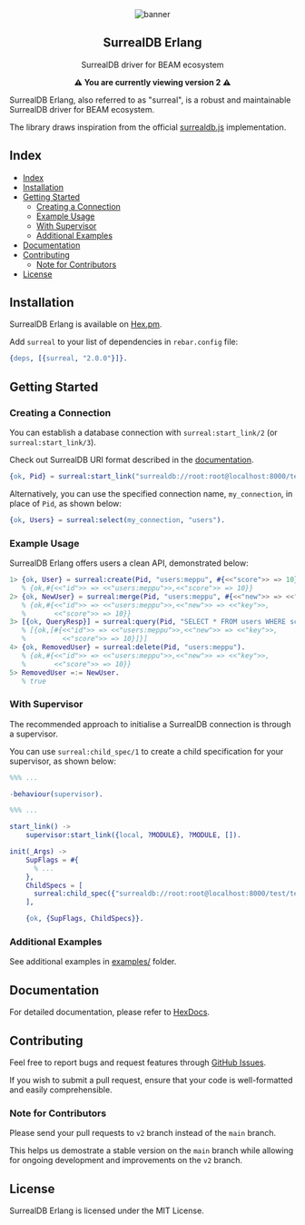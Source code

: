 <div align="center">

<img src="https://raw.githubusercontent.com/meppu/surreal/main/.github/assets/banner.webp" alt="banner" />

<h2>SurrealDB Erlang</h2>
<p>SurrealDB driver for BEAM ecosystem</p>

<strong>⚠️ You are currently viewing version 2 ⚠️</strong>

</div>

SurrealDB Erlang, also referred to as "surreal", is a robust and maintainable SurrealDB driver for BEAM ecosystem.

The library draws inspiration from the official [surrealdb.js](https://github.com/surrealdb/surrealdb.js) implementation.

## Index

- [Index](#index)
- [Installation](#installation)
- [Getting Started](#getting-started)
  - [Creating a Connection](#creating-a-connection)
  - [Example Usage](#example-usage)
  - [With Supervisor](#with-supervisor)
  - [Additional Examples](#additional-examples)
- [Documentation](#documentation)
- [Contributing](#contributing)
  - [Note for Contributors](#note-for-contributors)
- [License](#license)

## Installation

SurrealDB Erlang is available on [Hex.pm](https://hex.pm/packages/surreal).

Add `surreal` to your list of dependencies in `rebar.config` file:

```erlang
{deps, [{surreal, "2.0.0"}]}.
```

## Getting Started

### Creating a Connection

You can establish a database connection with `surreal:start_link/2` (or `surreal:start_link/3`).

Check out SurrealDB URI format described in the [documentation](https://hexdocs.pm/surreal/surreal_config.html#module-surrealdb-uri-format).

```erlang
{ok, Pid} = surreal:start_link("surrealdb://root:root@localhost:8000/test/test", my_connection).
```

Alternatively, you can use the specified connection name, `my_connection`, in place of `Pid`, as shown below:

```erlang
{ok, Users} = surreal:select(my_connection, "users").
```

### Example Usage

SurrealDB Erlang offers users a clean API, demonstrated below:

```erlang
1> {ok, User} = surreal:create(Pid, "users:meppu", #{<<"score">> => 10}).
   % {ok,#{<<"id">> => <<"users:meppu">>,<<"score">> => 10}}
2> {ok, NewUser} = surreal:merge(Pid, "users:meppu", #{<<"new">> => <<"key">>}).
   % {ok,#{<<"id">> => <<"users:meppu">>,<<"new">> => <<"key">>,
   %       <<"score">> => 10}}
3> [{ok, QueryResp}] = surreal:query(Pid, "SELECT * FROM users WHERE score = $score", #{<<"score">> => 10}).
   % [{ok,[#{<<"id">> => <<"users:meppu">>,<<"new">> => <<"key">>,
   %         <<"score">> => 10}]}]
4> {ok, RemovedUser} = surreal:delete(Pid, "users:meppu").
   % {ok,#{<<"id">> => <<"users:meppu">>,<<"new">> => <<"key">>,
   %       <<"score">> => 10}}
5> RemovedUser =:= NewUser.
   % true
```

### With Supervisor

The recommended approach to initialise a SurrealDB connection is through a supervisor.

You can use `surreal:child_spec/1` to create a child specification for your supervisor, as shown below:

```erlang
%%% ...

-behaviour(supervisor).

%%% ...

start_link() ->
    supervisor:start_link({local, ?MODULE}, ?MODULE, []).

init(_Args) ->
    SupFlags = #{
      % ...
    },
    ChildSpecs = [
      surreal:child_spec({"surrealdb://root:root@localhost:8000/test/test", db_conn, #{}})
    ],

    {ok, {SupFlags, ChildSpecs}}.
```

### Additional Examples

See additional examples in [examples/](/examples) folder.

## Documentation

For detailed documentation, please refer to [HexDocs](https://hexdocs.pm/surreal).

## Contributing

Feel free to report bugs and request features through [GitHub Issues](/issues).

If you wish to submit a pull request, ensure that your code is well-formatted and easily comprehensible.

### Note for Contributors

Please send your pull requests to `v2` branch instead of the `main` branch.

This helps us demostrate a stable version on the `main` branch while allowing for ongoing development and improvements on the `v2` branch.

## License

SurrealDB Erlang is licensed under the MIT License.
